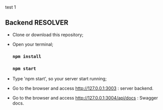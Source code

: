 test 1

## Backend RESOLVER

- Clone or download this repository;
- Open your terminal;
    ### `npm install`
    ### `npm start`
- Type 'npm start', so your server start running;

- Go to the browser and access http://127.0.0.1:3003 : server backend.
- Go to the browser and access http://127.0.0.1:3004/api/docs : Swagger docs.

